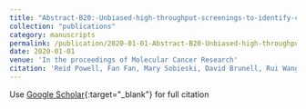 ```yaml
---
title: "Abstract-B20:-Unbiased-high-throughput-screenings-to-identify-combination-therapies-targeting-RAS-mutated-colorectal-cancer"
collection: "publications"
category: manuscripts
permalink: /publication/2020-01-01-Abstract-B20-Unbiased-high-throughput-screenings-to-identify-combination-therapies-targeting-RAS-mutated-colorectal-cancer
date: 2020-01-01
venue: 'In the proceedings of Molecular Cancer Research'
citation: 'Reid Powell, Fan Fan, Mary Sobieski, David Brunell, Rui Wang, Xiangcang Ye, Clifford Stephan, Lee Ellis, Rajat Bhattacharya. &quot;Abstract-B20:-Unbiased-high-throughput-screenings-to-identify-combination-therapies-targeting-RAS-mutated-colorectal-cancer.&quot; In the proceedings of Molecular Cancer Research, 2020.'
---
```


Use [Google Scholar](https://scholar.google.com/scholar?q=Abstract+B20:+Unbiased+high+throughput+screenings+to+identify+combination+therapies+targeting+RAS+mutated+colorectal+cancer){:target="_blank"} for full citation